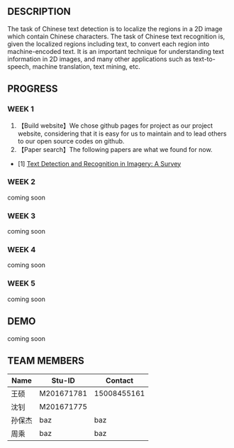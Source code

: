 ## DESCRIPTION
The task of Chinese text detection is to localize the regions in a 2D image which contain Chinese characters. The task of Chinese text recognition is, given the localized regions including text, to convert each region into machine-encoded text. It is an important technique for understanding text information in 2D images, and many other applications such as text-to-speech, machine translation, text mining, etc.

## PROGRESS
### WEEK 1
1. 【Build website】We chose github pages for project as our project website, considering that it is easy for us to maintain and to lead others to our open source codes on github.
2. 【Paper search】The following papers are  what we found for now.
  - [1] [Text Detection and Recognition in Imagery: A Survey](http://ucassdl.cn/publication/ye-PAMI2015.pdf)

### WEEK 2
coming soon
### WEEK 3
coming soon 
### WEEK 4
coming soon
### WEEK 5
coming soon

## DEMO
coming soon

## TEAM MEMBERS
Name | Stu-ID | Contact
-----|--------|--------
王硕 | M201671781 | 15008455161
沈钊 | M201671775  | 
孙保杰 | baz  | baz
周乘 | baz  | baz
